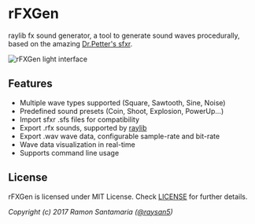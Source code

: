 # rFXGen
raylib fx sound generator, a tool to generate sound waves procedurally, based on the amazing [Dr.Petter's sfxr](http://www.drpetter.se/project_sfxr.html).

![rFXGen light interface](http://www.raylib.com/images/rfxgen_light.png)

## Features

 - Multiple wave types supported (Square, Sawtooth, Sine, Noise)
 - Predefined sound presets (Coin, Shoot, Explosion, PowerUp...)
 - Import sfxr .sfs files for compatibility
 - Export .rfx sounds, supported by [raylib](http://www.raylib.com/)
 - Export .wav wave data, configurable sample-rate and bit-rate
 - Wave data visualization in real-time
 - Supports command line usage

## License

rFXGen is licensed under MIT License. Check [LICENSE](LICENSE) for further details.

*Copyright (c) 2017 Ramon Santamaria ([@raysan5](https://twitter.com/raysan5))*
